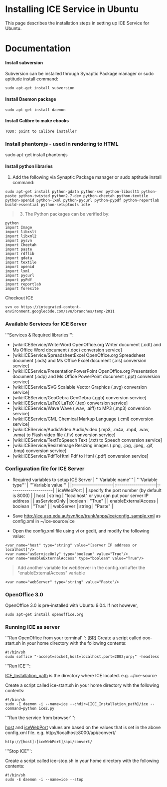# Installing ICE Service in Ubuntu #

This page describes the installation steps in setting up ICE Service for Ubuntu.



# Documentation #

#### Install subversion ####
Subversion can be installed through Synaptic Package manager or sudo aptitude install command:
```
sudo apt-get install subversion 
```

#### Install Daemon package ####
```
sudo apt-get install daemon
```

#### Install Calibre to make ebooks ####
```
TODO: point to Calibre installer
```


### Install phantomjs - used in rendering to HTML ###
sudo apt-get install phantomjs


#### Install python libraries ####
  1. Add the following via Synaptic Package manager or sudo aptitude install command:
```
sudo apt-get install python-gdata python-svn python-libxslt1 python-paste python-twisted python2.7-dev python-cheetah python-textile python-openid python-lxml python-pycurl python-pypdf python-reportlab build-essential python-setuptools idle
```

> 3. The Python packages can be verified by:
```
python
import Image
import libxslt
import libxml2
import pysvn
import Cheetah
import paste
import rdflib
import gdata
import textile
import openid
import lxml
import pycurl
import pyPdf
import reportlab
import foresite
```

Checkout ICE

```
svn co https://integrated-content-environment.googlecode.com/svn/branches/temp-2011

```
### Available Services for ICE Server ###
'''Services & Required libraries''':
  * [wiki:ICEService/WriterWord OpenOffice.org Writer document (.odt) and Ms Office Word document (.doc) conversion service]
  * [wiki:ICEService/SpreadsheetExcel OpenOffice.org Spreadsheet document (.ods) and Ms Office Excel document (.xls) conversion service]
  * [wiki:ICEService/PresentationPowerPoint OpenOffice.org Presentation document (.odp) and Ms Office PowerPoint document (.ppt) conversion service]
  * [wiki:ICEService/SVG Scalable Vector Graphics (.svg) conversion service]
  * [wiki:ICEService/GeoGebra GeoGebra (.ggb) conversion service]
  * [wiki:ICEService/LaTeX LaTeX (.tex) conversion service]
  * [wiki:ICEService/Wave Wave (.wav, .aiff) to MP3 (.mp3) conversion service]
  * [wiki:ICEService/CML Chemical Markup Language (.cml) conversion service]
  * [wiki:ICEService/AudioVideo Audio/video (.mp3, .m4a, .mp4, .wav, .wma) to Flash video file (.flv) conversion service]
  * [wiki:ICEService/TextToSpeech Text (.txt) to Speech conversion service]
  * [wiki:ICEService/ResizeImage Resizing images (.png, .jpg, .jpeg, .gif, .bmp) conversion service]
  * [wiki:ICEService/PdfToHtml Pdf to Html (.pdf) conversion service]

### Configuration file for ICE Server ###
  * Required variables to setup ICE Server
| '''Variable name''' | '''Variable type''' | '''Variable value''' |
|:--------------------|:--------------------|:---------------------|
| iceWebPort          |                     | specify the port number (by default is 8000) |
| host                | string              | "localhost" or you can put your server IP address |
| asServiceOnly       | boolean             | "True"               |
| enableExternalAccess | boolean             | "True"               |
| webServer           | string              | "Paste"              |

  * Save http://ice.usq.edu.au/svn/ice/trunk/apps/ice/config_sample.xml as config.xml in ~/ice-source/ice
  * Open the config.xml file using vi or gedit, and modify the following value:
```
<var name="host" type="string" value="[server IP address or localhost]"/>
<var name="asServiceOnly" type="boolean" value="True"/>
<var name="enableExternalAccess" type="boolean" value="True"/>
```

> Add another variable for webServer in the config.xml after the "enableExternalAccess" variable
```
<var name="webServer" type="string" value="Paste"/>
```

### OpenOffice 3.0 ###
OpenOffice 3.0 is pre-installed with Ubuntu 9.04. If not however,
```
sudo apt-get install openoffice.org
```

### Running ICE as server ###
'''Run OpenOffice from your terminal''': [[BR](BR.md)]
Create a script called ooo-start.sh in your home directory with the following contents:
```
#!/bin/sh
sudo soffice "-accept=socket,host=localhost,port=2002;urp;" -headless
```

'''Run ICE''':

[ICE\_Installation\_path](ICE_Installation_path.md) is the directory where ICE located. e.g. ~/ice-source

Create a script called ice-start.sh in your home directory with the following contents:
```
#!/bin/sh
sudo -E daemon -i --name=ice --chdir=[ICE_Installation_path]/ice --command=python ice2.py
```

'''Run the service from browser''':

[host](host.md) and [iceWebPort](iceWebPort.md) values are based on the values that is set in the above config.xml file. e.g. http://localhost:8000/api/convert/
```
http://[host]:[iceWebPort]/api/convert/
```

'''Stop ICE''':

Create a script called ice-stop.sh in your home directory with the following contents:
```
#!/bin/sh
sudo -E daemon -i --name=ice --stop
```